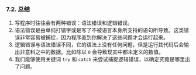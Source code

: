 
### 7.2. 总结
1. 写程序时往往会有两种错误：语法错误和逻辑错误。
2. 语法错误是由单纯打错字或是写了不被语言本身所支持的语句所导致。这类错误非常容易被捕捉，因为程序直到你解决了这些问题才会运行起来。
3. 逻辑错误与语法错误不同，它的语法上没有任何问题，但是运行其代码后会输出非意料之中的数据。比如除以 `0` 会导致现实中都未定义的数值。
4. 我们能够使用关键词 `try` 和 `catch` 来尝试捕捉逻辑错误，以确定究竟是哪里出了问题。
